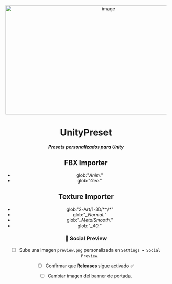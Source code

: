 <header>

<img width="629" height="341" alt="image" src="https://github.com/user-attachments/assets/e3a901db-12f2-4c94-a371-15b7757a7203" />

# **UnityPreset**

_**Presets personalizados para Unity**_

## FBX Importer
- glob:"*Anim.*"
- glob:"*Geo.*"

## Texture Importer
- glob:"2-Art/1-3D/**/*"
- glob:"*_Normal.*"
- glob:"*_MetalSmooth.*"
- glob:"*_AO.*"

### 📸 Social Preview
- [ ] Sube una imagen `preview.png` personalizada en `Settings → Social Preview`.

- [ ] Confirmar que **Releases** sigue activado ✅

- [ ] Cambiar imagen del banner de portada.




</footer>
